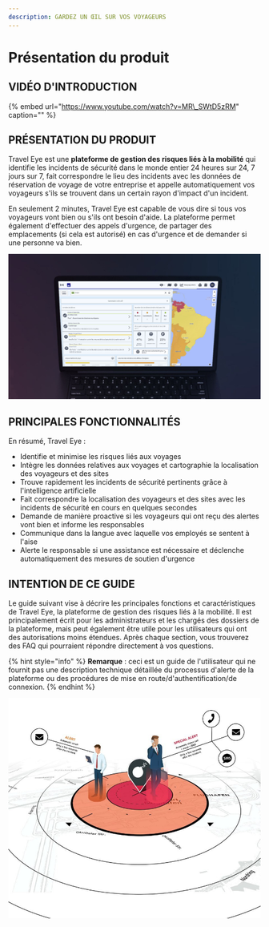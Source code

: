```yaml
---
description: GARDEZ UN ŒIL SUR VOS VOYAGEURS
---
```


# Présentation du produit

## VIDÉO D'INTRODUCTION

{% embed url="https://www.youtube.com/watch?v=MR\_SWtD5zRM" caption="" %}

## PRÉSENTATION DU PRODUIT

Travel Eye est une **plateforme de gestion des risques liés à la mobilité** qui identifie les incidents de sécurité dans le monde entier 24 heures sur 24, 7 jours sur 7, fait correspondre le lieu des incidents avec les données de réservation de voyage de votre entreprise et appelle automatiquement vos voyageurs s'ils se trouvent dans un certain rayon d'impact d'un incident.

En seulement 2 minutes, Travel Eye est capable de vous dire si tous vos voyageurs vont bien ou s'ils ont besoin d'aide. La plateforme permet également d'effectuer des appels d'urgence, de partager des emplacements \(si cela est autorisé\) en cas d'urgence et de demander si une personne va bien.

![](.gitbook/assets/travel-eye-cover%20%282%29.JPG)

## PRINCIPALES FONCTIONNALITÉS

En résumé, Travel Eye :

* Identifie et minimise les risques liés aux voyages
* Intègre les données relatives aux voyages et cartographie la localisation des voyageurs et des sites 
* Trouve rapidement les incidents de sécurité pertinents grâce à l'intelligence artificielle
* Fait correspondre la localisation des voyageurs et des sites avec les incidents de sécurité en cours en quelques secondes
* Demande de manière proactive si les voyageurs qui ont reçu des alertes vont bien et informe les responsables
* Communique dans la langue avec laquelle vos employés se sentent à l'aise
* Alerte le responsable si une assistance est nécessaire et déclenche automatiquement des mesures de soutien d'urgence

## INTENTION DE CE GUIDE

Le guide suivant vise à décrire les principales fonctions et caractéristiques de Travel Eye, la plateforme de gestion des risques liés à la mobilité. Il est principalement écrit pour les administrateurs et les chargés des dossiers de la plateforme, mais peut également être utile pour les utilisateurs qui ont des autorisations moins étendues. Après chaque section, vous trouverez des FAQ qui pourraient répondre directement à vos questions.

{% hint style="info" %}
**Remarque** : ceci est un guide de l'utilisateur qui ne fournit pas une description technique détaillée du processus d'alerte de la plateforme ou des procédures de mise en route/d'authentification/de connexion.
{% endhint %}

![](.gitbook/assets/splashscreen.jpg)

